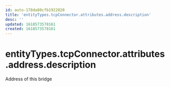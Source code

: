 ```yaml
---
id: auto-178da80cfb1922020
title: 'entityTypes.tcpConnector.attributes.address.description'
desc: ''
updated: 1618573578161
created: 1618573578161
---
```

# entityTypes.tcpConnector.attributes.address.description

Address of this bridge